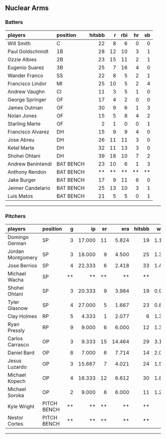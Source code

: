 ## Nuclear Arms

### Batters

 
|players           |position  | hitsbb|  r| rbi| hr| sb| 
|:-----------------|:---------|------:|--:|---:|--:|--:| 
|Will Smith        |C         |     22|  8|   6|  0|  0| 
|Paul Goldschmidt  |1B        |     28| 12|  10|  3|  1| 
|Ozzie Albies      |2B        |     23| 15|  11|  2|  1| 
|Eugenio Suarez    |3B        |     25|  7|  16|  4|  0| 
|Wander Franco     |SS        |     22|  8|   5|  2|  1| 
|Francisco Lindor  |MI        |     25| 10|   5|  2|  4| 
|Andrew Vaughn     |CI        |     11|  3|   5|  1|  0| 
|George Springer   |OF        |     17|  4|   2|  0|  0| 
|James Outman      |OF        |     30|  9|   6|  1|  3| 
|Nolan Jones       |OF        |     15|  5|   8|  4|  2| 
|Starling Marte    |OF        |      2|  1|   0|  0|  1| 
|Francisco Alvarez |DH        |     15|  9|   9|  4|  0| 
|Jose Abreu        |DH        |     26| 11|  11|  3|  0| 
|Ketel Marte       |DH        |     32| 11|  13|  3|  0| 
|Shohei Ohtani     |DH        |     39| 18|  10|  7|  2| 
|Andrew Benintendi |BAT BENCH |     23| 10|   6|  1|  3| 
|Anthony Rendon    |BAT BENCH |     **| **|  **| **| **| 
|Jake Burger       |BAT BENCH |     17|  9|  11|  6|  0| 
|Jeimer Candelario |BAT BENCH |     25| 13|  10|  3|  1| 
|Luis Matos        |BAT BENCH |     21|  5|   5|  0|  1| 


* * *

### Pitchers

 
|players           |position    |  g|     ip| er|    era| hitsbb|  whip| so|  w| sv| 
|:-----------------|:-----------|--:|------:|--:|------:|------:|-----:|--:|--:|--:| 
|Domingo German    |SP          |  3| 17.000| 11|  5.824|     19| 1.118| 22|  0|  0| 
|Jordan Montgomery |SP          |  3| 18.000|  9|  4.500|     25| 1.389| 12|  0|  0| 
|Jose Berrios      |SP          |  4| 22.333|  6|  2.418|     33| 1.478| 22|  0|  0| 
|Michael Wacha     |SP          | **|     **| **|     **|     **|    **| **| **| **| 
|Shohei Ohtani     |SP          |  3| 20.333|  9|  3.984|     19| 0.934| 24|  2|  0| 
|Tyler Glasnow     |SP          |  4| 27.000|  5|  1.667|     23| 0.852| 32|  3|  0| 
|Clay Holmes       |RP          |  5|  4.333|  1|  2.077|      6| 1.385|  3|  0|  4| 
|Ryan Pressly      |RP          |  9|  9.000|  6|  6.000|     12| 1.333|  9|  1|  5| 
|Carlos Carrasco   |OP          |  3|  9.333| 15| 14.464|     29| 3.107|  9|  0|  0| 
|Daniel Bard       |OP          |  8|  7.000|  6|  7.714|     14| 2.000|  7|  1|  0| 
|Jesus Luzardo     |OP          |  3| 15.667|  7|  4.021|     24| 1.532| 18|  0|  0| 
|Michael Kopech    |OP          |  4| 16.333| 12|  6.612|     30| 1.837| 12|  1|  0| 
|Michael Soroka    |OP          |  2|  9.000|  6|  6.000|     11| 1.222|  7|  1|  0| 
|Kyle Wright       |PITCH BENCH | **|     **| **|     **|     **|    **| **| **| **| 
|Nestor Cortes     |PITCH BENCH | **|     **| **|     **|     **|    **| **| **| **| 


* * *


